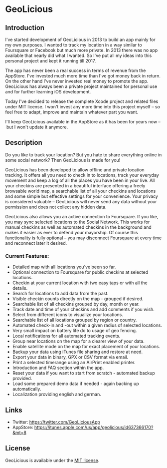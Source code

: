 # GeoLicious

## Introduction

I've started development of GeoLicious in 2013 to build an app mainly for my own purposes. I wanted to track my location in a way similar to Foursquare or Facebook but much more private. In 2013 there was no app available that nearly did what I wanted. So I've put all my ideas into this personal project and kept it running till 2017.

The app has never been a real success in terms of revenue from the AppStore. I've invested much more time than I've got money back in return. On the other hand I've never invested real money to promote the app. GeoLicious has always been a private project maintained for personal use and for further learning iOS development.

Today I've decided to release the complete Xcode project and related files under MIT license. I won't invest any more time into this project myself – so feel free to adapt, improve and maintain whatever part you want.

I'll keep GeoLicious available in the AppStore as it has been for years now – but I won't update it anymore.

## Description

Do you like to track your location? But you hate to share everything online in some social network? Then GeoLicious is made for you!
	
GeoLicious has been developed to allow offline and private location tracking. It offers all you need to check in to locations, track your everyday movement and keep a log of all the places you have been in your live. All your checkins are presented in a beautiful interface offering a freely browsable world map, a searchable list of all your checkins and locations and some simple but effective settings for your convenience. Your privacy is considered valuable – GeoLicious will never send any data without your permission and does not collect any hidden data.

GeoLicious also allows you an active connection to Foursquare. If you like, you may sync selected locations to the Social Network. This works for manual checkins as well as automated checkins in the background and makes it easier as ever to defend your mayorship. Of course this functionality is fully optional – you may disconnect Foursquare at every time and reconnect later it desired.

### Current Features:
	
- Detailed map with all locations you've been so far.
- Optional connection to Foursquare for public checkins at selected locations.
- Checkin at your current location with two easy taps or with all the details.
- Search for locations to add data from the past.
- Visible checkin counts directly on the map - grouped if desired.
- Searchable list of all checkins grouped by day, month or year.
- Track date and time of your checkins and add comments if you wish.
- Select from different icons to visualize your locations.
- Searchable list of all locations grouped by region or country.
- Automated check-in and -out within a given radius of selected locations.
- Very small impact on battery life do to usage of geo fencing.
- Local notifications for all automated tracking events.
- Group near locations on the map for a clearer view of your data.
- Enable satellite mode on the map for exact placement of your locations.
- Backup your data using iTunes file sharing and restore at need.
- Export your data in binary, GPX or CSV format via email.
- Print a selected timerange using an AirPrint enabled printer.
- Introduction and FAQ section within the app.
- Reset your data if you want to start from scratch - automated backup provided.
- Load some prepared demo data if needed - again backing up automatically.
- Localization providing english and german.
	

## Links

- Twitter: https://twitter.com/GeoLiciousApp
- AppStore: https://itunes.apple.com/us/app/geolicious/id637366170?&mt=8

## License

GeoLicious is available under the [MIT license](http://opensource.org/licenses/MIT).
